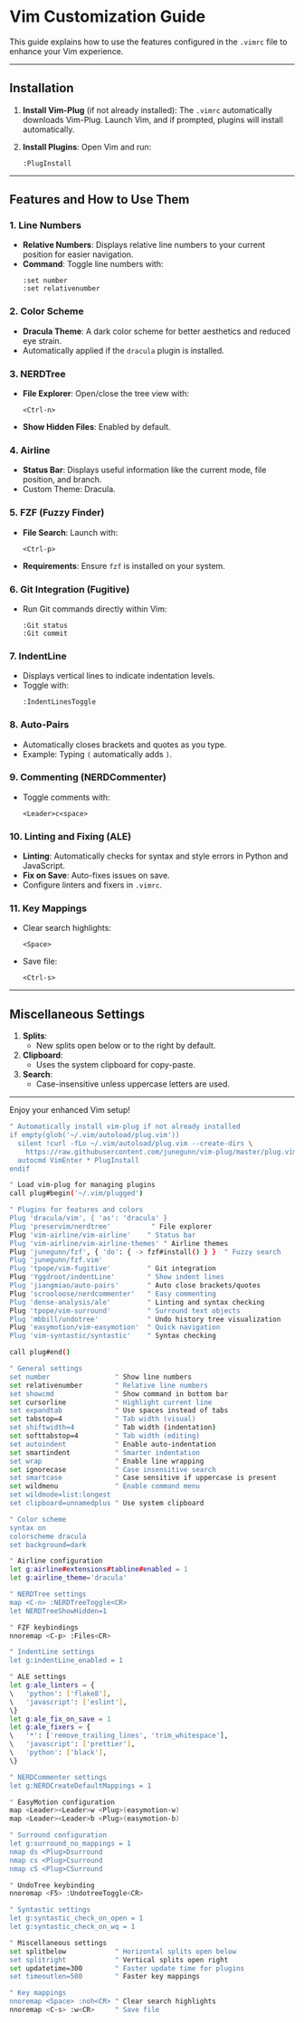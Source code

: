 # Vim Customization Guide

This guide explains how to use the features configured in the `.vimrc` file to enhance your Vim experience.

---

## Installation

1. **Install Vim-Plug** (if not already installed):
   The `.vimrc` automatically downloads Vim-Plug. Launch Vim, and if prompted, plugins will install automatically.

2. **Install Plugins**:
   Open Vim and run:
   ```vim
   :PlugInstall
   ```

---

## Features and How to Use Them

### 1. **Line Numbers**
   - **Relative Numbers**: Displays relative line numbers to your current position for easier navigation.
   - **Command**: Toggle line numbers with:
     ```vim
     :set number
     :set relativenumber
     ```

### 2. **Color Scheme**
   - **Dracula Theme**:
     A dark color scheme for better aesthetics and reduced eye strain.
   - Automatically applied if the `dracula` plugin is installed.

### 3. **NERDTree**
   - **File Explorer**: Open/close the tree view with:
     ```vim
     <Ctrl-n>
     ```
   - **Show Hidden Files**: Enabled by default.

### 4. **Airline**
   - **Status Bar**: Displays useful information like the current mode, file position, and branch.
   - Custom Theme: Dracula.

### 5. **FZF (Fuzzy Finder)**
   - **File Search**: Launch with:
     ```vim
     <Ctrl-p>
     ```
   - **Requirements**: Ensure `fzf` is installed on your system.

### 6. **Git Integration (Fugitive)**
   - Run Git commands directly within Vim:
     ```vim
     :Git status
     :Git commit
     ```

### 7. **IndentLine**
   - Displays vertical lines to indicate indentation levels.
   - Toggle with:
     ```vim
     :IndentLinesToggle
     ```

### 8. **Auto-Pairs**
   - Automatically closes brackets and quotes as you type.
   - Example: Typing `(` automatically adds `)`.

### 9. **Commenting (NERDCommenter)**
   - Toggle comments with:
     ```vim
     <Leader>c<space>
     ```

### 10. **Linting and Fixing (ALE)**
   - **Linting**: Automatically checks for syntax and style errors in Python and JavaScript.
   - **Fix on Save**: Auto-fixes issues on save.
   - Configure linters and fixers in `.vimrc`.

### 11. **Key Mappings**
   - Clear search highlights:
     ```vim
     <Space>
     ```
   - Save file:
     ```vim
     <Ctrl-s>
     ```

---

## Miscellaneous Settings

1. **Splits**:
   - New splits open below or to the right by default.
2. **Clipboard**:
   - Uses the system clipboard for copy-paste.
3. **Search**:
   - Case-insensitive unless uppercase letters are used.

---
Enjoy your enhanced Vim setup!

```bash
" Automatically install vim-plug if not already installed
if empty(glob('~/.vim/autoload/plug.vim'))
  silent !curl -fLo ~/.vim/autoload/plug.vim --create-dirs \
    https://raw.githubusercontent.com/junegunn/vim-plug/master/plug.vim
  autocmd VimEnter * PlugInstall
endif

" Load vim-plug for managing plugins
call plug#begin('~/.vim/plugged')

" Plugins for features and colors
Plug 'dracula/vim', { 'as': 'dracula' }
Plug 'preservim/nerdtree'          " File explorer
Plug 'vim-airline/vim-airline'    " Status bar
Plug 'vim-airline/vim-airline-themes' " Airline themes
Plug 'junegunn/fzf', { 'do': { -> fzf#install() } }  " Fuzzy search
Plug 'junegunn/fzf.vim'
Plug 'tpope/vim-fugitive'         " Git integration
Plug 'Yggdroot/indentLine'        " Show indent lines
Plug 'jiangmiao/auto-pairs'       " Auto close brackets/quotes
Plug 'scrooloose/nerdcommenter'   " Easy commenting
Plug 'dense-analysis/ale'         " Linting and syntax checking
Plug 'tpope/vim-surround'         " Surround text objects
Plug 'mbbill/undotree'            " Undo history tree visualization
Plug 'easymotion/vim-easymotion'  " Quick navigation
Plug 'vim-syntastic/syntastic'    " Syntax checking

call plug#end()

" General settings
set number                " Show line numbers
set relativenumber        " Relative line numbers
set showcmd               " Show command in bottom bar
set cursorline            " Highlight current line
set expandtab             " Use spaces instead of tabs
set tabstop=4             " Tab width (visual)
set shiftwidth=4          " Tab width (indentation)
set softtabstop=4         " Tab width (editing)
set autoindent            " Enable auto-indentation
set smartindent           " Smarter indentation
set wrap                  " Enable line wrapping
set ignorecase            " Case insensitive search
set smartcase             " Case sensitive if uppercase is present
set wildmenu              " Enable command menu
set wildmode=list:longest
set clipboard=unnamedplus " Use system clipboard

" Color scheme
syntax on
colorscheme dracula
set background=dark

" Airline configuration
let g:airline#extensions#tabline#enabled = 1
let g:airline_theme='dracula'

" NERDTree settings
map <C-n> :NERDTreeToggle<CR>
let NERDTreeShowHidden=1

" FZF keybindings
nnoremap <C-p> :Files<CR>

" IndentLine settings
let g:indentLine_enabled = 1

" ALE settings
let g:ale_linters = {
\   'python': ['flake8'],
\   'javascript': ['eslint'],
\}
let g:ale_fix_on_save = 1
let g:ale_fixers = {
\   '*': ['remove_trailing_lines', 'trim_whitespace'],
\   'javascript': ['prettier'],
\   'python': ['black'],
\}

" NERDCommenter settings
let g:NERDCreateDefaultMappings = 1

" EasyMotion configuration
map <Leader><Leader>w <Plug>(easymotion-w)
map <Leader><Leader>b <Plug>(easymotion-b)

" Surround configuration
let g:surround_no_mappings = 1
nmap ds <Plug>Dsurround
nmap cs <Plug>Csurround
nmap cS <Plug>CSurround

" UndoTree keybinding
nnoremap <F5> :UndotreeToggle<CR>

" Syntastic settings
let g:syntastic_check_on_open = 1
let g:syntastic_check_on_wq = 1

" Miscellaneous settings
set splitbelow            " Horizontal splits open below
set splitright            " Vertical splits open right
set updatetime=300        " Faster update time for plugins
set timeoutlen=500        " Faster key mappings

" Key mappings
nnoremap <Space> :noh<CR> " Clear search highlights
nnoremap <C-s> :w<CR>     " Save file
```
